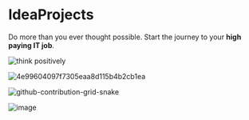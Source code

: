 # IdeaProjects 

Do more than you ever thought possible. Start the journey to your **high paying IT job**.

![think positively](https://user-images.githubusercontent.com/112425162/206287775-f9560cbb-8d27-49b4-a6fa-f137ba01510c.jpg)

![4e99604097f7305eaa8d115b4b2cb1ea](https://user-images.githubusercontent.com/111069549/198830325-850034a3-7940-421a-8a60-5133b74e2a2b.gif)

![github-contribution-grid-snake](https://user-images.githubusercontent.com/78317220/190580600-edd928b9-0191-4b8a-b1f5-b74fd09a5df4.gif)

![image](https://user-images.githubusercontent.com/112964018/206565158-375a86d4-5634-4604-878f-f4f11ea807f2.png)
